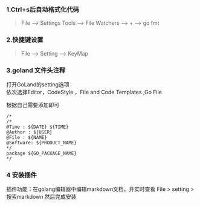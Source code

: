 ### 1.Ctrl+s后自动格式化代码
> File --> Settings Tools --> File Watchers  --> +  --> go fmt

### 2.快捷键设置
> File --> Setting  --> KeyMap

### 3.goland 文件头注释
打开GoLand的setting选项  
依次选择Editor，CodeStyle ，File and Code Templates ,Go File 

根据自己需要添加即可

```
/*
/*
@Time : ${DATE} ${TIME} 
@Author : ${USER}
@File : ${NAME}
@Software: ${PRODUCT_NAME}
*/
package ${GO_PACKAGE_NAME}
*/
```

### 4 安装插件

插件功能：在golang编辑器中编辑markdown文档，并实时查看
File > setting > 搜索markdown 然后完成安装
